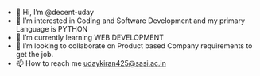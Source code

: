 - 👋 Hi, I’m @decent-uday
- 👀 I’m interested in Coding and Software Development and my primary Language is PYTHON
- 🌱 I’m currently learning WEB DEVELOPMENT 
- 💞️ I’m looking to collaborate on Product based Company requirements to get the job.
- 📫 How to reach me udaykiran425@sasi.ac.in

<!---
decent-uday/decent-uday is a ✨ special ✨ repository because its `README.md` (this file) appears on your GitHub profile.
You can click the Preview link to take a look at your changes.
--->
